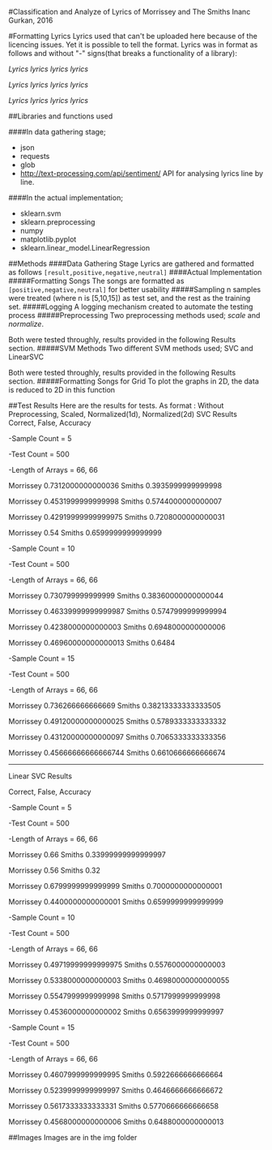 #Classification and Analyze of Lyrics of Morrissey and The Smiths
Inanc Gurkan, 2016

#Formatting Lyrics
Lyrics used that can't be uploaded here because of the licencing issues. Yet it is possible to tell the format. Lyrics was in format as follows and without "-" signs(that breaks a functionality of a library):

*Lyrics lyrics lyrics lyrics*

*Lyrics lyrics lyrics lyrics*

*Lyrics lyrics lyrics lyrics*

##Libraries and functions used

####In data gathering stage;
* json
* requests
* glob
* http://text-processing.com/api/sentiment/ API for analysing lyrics line by line.

####In the actual implementation;
* sklearn.svm
* sklearn.preprocessing
* numpy
* matplotlib.pyplot
* sklearn.linear_model.LinearRegression

##Methods
####Data Gathering Stage
Lyrics are gathered and formatted as follows
`[result,positive,negative,neutral]`
####Actual Implementation
#####Formatting Songs
The songs are formatted as `[positive,negative,neutral]` for better usability
#####Sampling
n samples were treated (where n is [5,10,15]) as test set, and the rest as the training set.
#####Logging
A logging mechanism created to automate the testing process
#####Preprocessing
Two preprocessing methods used; *scale* and *normalize*.

Both were tested throughly, results provided in the following Results section.
#####SVM Methods
Two different SVM methods used; SVC and LinearSVC

Both were tested throughly, results provided in the following Results section.
#####Formatting Songs for Grid 
To plot the graphs in 2D, the data is reduced to 2D in this function

##Test Results
Here are the results for tests. As format : Without Preprocessing, Scaled, Normalized(1d), Normalized(2d)
SVC Results
Correct, False, Accuracy

-Sample Count = 5

-Test Count = 500

-Length of Arrays = 66, 66

Morrissey
0.7312000000000036
Smiths
0.3935999999999998

Morrissey
0.4531999999999998
Smiths
0.5744000000000007

Morrissey
0.42919999999999975
Smiths
0.7208000000000031

Morrissey
0.54
Smiths
0.6599999999999999


-Sample Count = 10

-Test Count = 500

-Length of Arrays = 66, 66

Morrissey
0.730799999999999
Smiths
0.38360000000000044

Morrissey
0.46339999999999987
Smiths
0.5747999999999994

Morrissey
0.4238000000000003
Smiths
0.6948000000000006

Morrissey
0.46960000000000013
Smiths
0.6484


-Sample Count = 15

-Test Count = 500

-Length of Arrays = 66, 66

Morrissey
0.736266666666669
Smiths
0.38213333333333505

Morrissey
0.49120000000000025
Smiths
0.5789333333333332

Morrissey
0.43120000000000097
Smiths
0.7065333333333356

Morrissey
0.45666666666666744
Smiths
0.6610666666666674

--------------------------------

Linear SVC Results

Correct, False, Accuracy

-Sample Count = 5

-Test Count = 500

-Length of Arrays = 66, 66


Morrissey
0.66
Smiths
0.33999999999999997

Morrissey
0.56
Smiths
0.32

Morrissey
0.6799999999999999
Smiths
0.7000000000000001

Morrissey
0.4400000000000001
Smiths
0.6599999999999999


-Sample Count = 10

-Test Count = 500

-Length of Arrays = 66, 66

Morrissey
0.49719999999999975
Smiths
0.5576000000000003

Morrissey
0.5338000000000003
Smiths
0.46980000000000055

Morrissey
0.5547999999999998
Smiths
0.5717999999999998

Morrissey
0.4536000000000002
Smiths
0.6563999999999997


-Sample Count = 15

-Test Count = 500

-Length of Arrays = 66, 66

Morrissey
0.4607999999999995
Smiths
0.5922666666666664

Morrissey
0.5239999999999997
Smiths
0.4646666666666672

Morrissey
0.5617333333333331
Smiths
0.5770666666666658

Morrissey
0.4568000000000006
Smiths
0.6488000000000013

##Images
Images are in the img folder